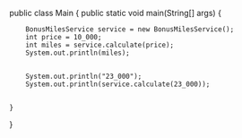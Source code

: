 

public class Main {
    public static void main(String[] args) {

        BonusMilesService service = new BonusMilesService();
        int price = 10_000;
        int miles = service.calculate(price);
        System.out.println(miles);


        System.out.println("23_000");
        System.out.println(service.calculate(23_000));


    }

}

